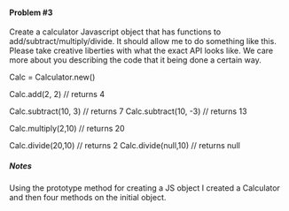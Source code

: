 #### Problem #3

Create a calculator Javascript object that has functions to add/subtract/multiply/divide. It should allow me to do something like this. Please take creative liberties with what the exact API looks like. We care more about you describing the code that it being done a certain way.

Calc = Calculator.new()

Calc.add(2, 2)     // returns 4

Calc.subtract(10, 3) // returns 7
Calc.subtract(10, -3) // returns 13

Calc.multiply(2,10) // returns 20

Calc.divide(20,10) // returns 2
Calc.divide(null,10) // returns null

##### Notes
Using the prototype method for creating a JS object I created a Calculator and then four methods on the initial object.

